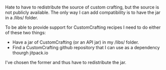 Hate to have to redistribute the source of custom crafting, but the source is not publicly available. The only way I can add compatibility is to have the jar in a /libs/ folder.

To be able to provide support for CustomCrafting recipes I need to do either of these two things:
- Have a jar of CustomCrafting (or an API jar) in my /libs/ folder.
- Find a CustomCrafting github repository that I can use as a dependency thourgh jitpack.io

I've chosen the former and thus have to redistribute the jar.
